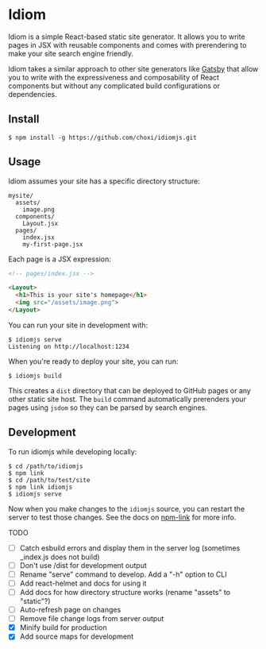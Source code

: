 # Idiom

Idiom is a simple React-based static site generator. It allows you to write pages in JSX with reusable components and comes with prerendering to make your site search engine friendly.

Idiom takes a similar approach to other site generators like [Gatsby](https://www.gatsbyjs.com) that allow you to write with the expressiveness and composability of React components but without any complicated build configurations or dependencies.

## Install

```console
$ npm install -g https://github.com/choxi/idiomjs.git
```

## Usage

Idiom assumes your site has a specific directory structure:

```
mysite/
  assets/
    image.png
  components/
    Layout.jsx
  pages/
    index.jsx
    my-first-page.jsx
```

Each page is a JSX expression:

```html
<!-- pages/index.jsx -->

<Layout>
  <h1>This is your site's homepage</h1>
  <img src="/assets/image.png">
</Layout>
```

You can run your site in development with:

```console
$ idiomjs serve
Listening on http://localhost:1234
```

When you're ready to deploy your site, you can run:

```console
$ idiomjs build
```

This creates a `dist` directory that can be deployed to GitHub pages or any other static site host. The `build` command automatically prerenders your pages using `jsdom` so they can be parsed by search engines.

## Development

To run idiomjs while developing locally:

```console
$ cd /path/to/idiomjs
$ npm link
$ cd /path/to/test/site
$ npm link idiomjs
$ idiomjs serve
```

Now when you make changes to the `idiomjs` source, you can restart the server to test those changes. See the docs on [npm-link](https://docs.npmjs.com/cli/v7/commands/npm-link) for more info.


TODO

   - [ ] Catch esbuild errors and display them in the server log (sometimes _index.js does not build)
   - [ ] Don't use /dist for development output
   - [ ] Rename "serve" command to develop. Add a "-h" option to CLI
   - [ ] Add react-helmet and docs for using it
   - [ ] Add docs for how directory structure works (rename "assets" to "static"?)
   - [ ] Auto-refresh page on changes
   - [ ] Remove file change logs from server output
   - [x] Minify build for production
   - [x] Add source maps for development
